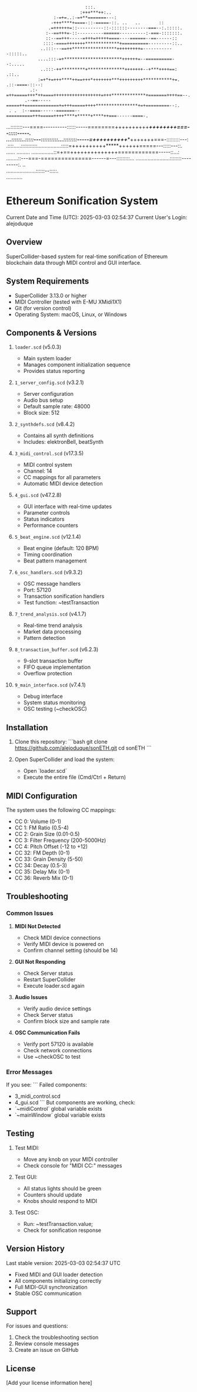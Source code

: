 

                                  :::.                                                    
                                :+++***++:..                                              
                      :-=+=..:-=+**=======---:                                            
                     -+++****+====-::-=====-::. ..   ..       ::                          
                    .=++++++=::----------::-::::::--------===--:.:::::.                   
                   :--==+++=-::----------======----------:-===-:::::::.                   
                   ::--==+++-----=+++=+++++====----======--==------::                     
                  ::::-====+++++++*************+==========---------::..                   
                 ..:::---==++*****************+++++++++=------------:::::..               
                ....:::-=+**********************++++++=--==========--:.....               
                 ..:::-++*********+**************+++++++--+***++++==:      .::..          
                :=+*+=+++****++==+++*+++++++***+++++++++***********+=. .::-====-::--:     
             .:-=++=====+++*++====++++++++++++++++++=+++*************+=======++++==--.    
           .--==-----=====++=============+=+++=====++++****************+=+=========--:.   
     . .  :--====------=======--==========+++=====++++****+*****+****++===------====-.    
  ...::::::::---====----------::::::-----========++++++++++***++++++++===--:::::-----.    
   ...::::::..:::::---::::::::::...::::::::-----=++++++++++****+++++++===-:::::::::---:   
      .::::.....:::::::::::................:::::=++++++++++*****++++++=====---:::::---::. 
         ......   .........     ...............::=+==++++++++++++++============-----::...:
                                    ........::---===-===============------=---:::::::::...
                                    .......................::::::::---------:.   ..       
                                            ....................::::::--:::::.            
                                                             ...........                  
                                                                                          


# Ethereum Sonification System
Current Date and Time (UTC): 2025-03-03 02:54:37
Current User's Login: alejoduque

## Overview
SuperCollider-based system for real-time sonification of Ethereum blockchain data through MIDI control and GUI interface.

## System Requirements
- SuperCollider 3.13.0 or higher
- MIDI Controller (tested with E-MU XMidi1X1)
- Git (for version control)
- Operating System: macOS, Linux, or Windows

## Components & Versions

1. `loader.scd` (v5.0.3)
   - Main system loader
   - Manages component initialization sequence
   - Provides status reporting

2. `1_server_config.scd` (v3.2.1)
   - Server configuration
   - Audio bus setup
   - Default sample rate: 48000
   - Block size: 512

3. `2_synthdefs.scd` (v8.4.2)
   - Contains all synth definitions
   - Includes: elektronBell, beatSynth

4. `3_midi_control.scd` (v17.3.5)
   - MIDI control system
   - Channel: 14
   - CC mappings for all parameters
   - Automatic MIDI device detection

5. `4_gui.scd` (v47.2.8)
   - GUI interface with real-time updates
   - Parameter controls
   - Status indicators
   - Performance counters

6. `5_beat_engine.scd` (v12.1.4)
   - Beat engine (default: 120 BPM)
   - Timing coordination
   - Beat pattern management

7. `6_osc_handlers.scd` (v9.3.2)
   - OSC message handlers
   - Port: 57120
   - Transaction sonification handlers
   - Test function: ~testTransaction

8. `7_trend_analysis.scd` (v4.1.7)
   - Real-time trend analysis
   - Market data processing
   - Pattern detection

9. `8_transaction_buffer.scd` (v6.2.3)
   - 9-slot transaction buffer
   - FIFO queue implementation
   - Overflow protection

10. `9_main_interface.scd` (v7.4.1)
    - Debug interface
    - System status monitoring
    - OSC testing (~checkOSC)

## Installation

1. Clone this repository:
\`\`\`bash
git clone https://github.com/alejoduque/sonETH.git
cd sonETH
\`\`\`

2. Open SuperCollider and load the system:
   - Open \`loader.scd\`
   - Execute the entire file (Cmd/Ctrl + Return)

## MIDI Configuration

The system uses the following CC mappings:
- CC 0: Volume (0-1)
- CC 1: FM Ratio (0.5-4)
- CC 2: Grain Size (0.01-0.5)
- CC 3: Filter Frequency (200-5000Hz)
- CC 4: Pitch Offset (-12 to +12)
- CC 32: FM Depth (0-1)
- CC 33: Grain Density (5-50)
- CC 34: Decay (0.5-3)
- CC 35: Delay Mix (0-1)
- CC 36: Reverb Mix (0-1)

## Troubleshooting

### Common Issues

1. **MIDI Not Detected**
   - Check MIDI device connections
   - Verify MIDI device is powered on
   - Confirm channel setting (should be 14)

2. **GUI Not Responding**
   - Check Server status
   - Restart SuperCollider
   - Execute loader.scd again

3. **Audio Issues**
   - Verify audio device settings
   - Check Server status
   - Confirm block size and sample rate

4. **OSC Communication Fails**
   - Verify port 57120 is available
   - Check network connections
   - Use ~checkOSC to test

### Error Messages

If you see:
\`\`\`
Failed components:
- 3_midi_control.scd
- 4_gui.scd
\`\`\`
But components are working, check:
- \`~midiControl\` global variable exists
- \`~mainWindow\` global variable exists

## Testing

1. Test MIDI:
   - Move any knob on your MIDI controller
   - Check console for "MIDI CC:" messages

2. Test GUI:
   - All status lights should be green
   - Counters should update
   - Knobs should respond to MIDI

3. Test OSC:
   - Run: ~testTransaction.value;
   - Check for sonification response

## Version History

Last stable version: 2025-03-03 02:54:37 UTC
- Fixed MIDI and GUI loader detection
- All components initializing correctly
- Full MIDI-GUI synchronization
- Stable OSC communication

## Support

For issues and questions:
1. Check the troubleshooting section
2. Review console messages
3. Create an issue on GitHub

## License

[Add your license information here]

